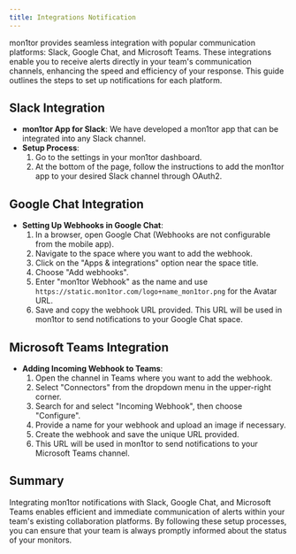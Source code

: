 ```yaml
---
title: Integrations Notification
---
```


mon1tor provides seamless integration with popular communication platforms: Slack, Google Chat, and Microsoft Teams. These integrations enable you to receive alerts directly in your team's communication channels, enhancing the speed and efficiency of your response. This guide outlines the steps to set up notifications for each platform.

## Slack Integration

- **mon1tor App for Slack**: We have developed a mon1tor app that can be integrated into any Slack channel.
- **Setup Process**:
  1. Go to the settings in your mon1tor dashboard.
  2. At the bottom of the page, follow the instructions to add the mon1tor app to your desired Slack channel through OAuth2.

## Google Chat Integration

- **Setting Up Webhooks in Google Chat**:
  1. In a browser, open Google Chat (Webhooks are not configurable from the mobile app).
  2. Navigate to the space where you want to add the webhook.
  3. Click on the "Apps & integrations" option near the space title.
  4. Choose "Add webhooks".
  5. Enter "mon1tor Webhook" as the name and use `https://static.mon1tor.com/logo+name_mon1tor.png` for the Avatar URL.
  6. Save and copy the webhook URL provided. This URL will be used in mon1tor to send notifications to your Google Chat space.

## Microsoft Teams Integration

- **Adding Incoming Webhook to Teams**:
  1. Open the channel in Teams where you want to add the webhook.
  2. Select "Connectors" from the dropdown menu in the upper-right corner.
  3. Search for and select "Incoming Webhook", then choose "Configure".
  4. Provide a name for your webhook and upload an image if necessary.
  5. Create the webhook and save the unique URL provided.
  6. This URL will be used in mon1tor to send notifications to your Microsoft Teams channel.

## Summary

Integrating mon1tor notifications with Slack, Google Chat, and Microsoft Teams enables efficient and immediate communication of alerts within your team's existing collaboration platforms. By following these setup processes, you can ensure that your team is always promptly informed about the status of your monitors.
